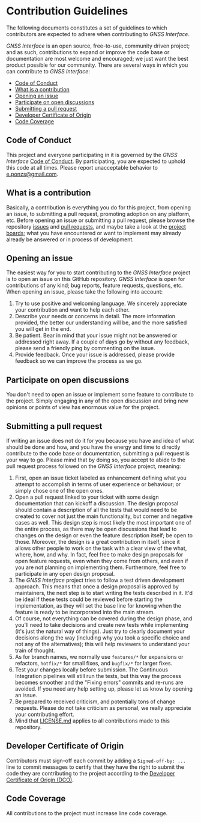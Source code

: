# Contribution Guidelines

The following documents constitutes a set of guidelines to which contributors are expected to adhere when contributing to *GNSS Interface*.

*GNSS Interface* is an open source, free-to-use, community driven project; and as such, contributions to expand or improve the code base or documentation are most welcome and encouraged; we just want the best product possible for our community.
There are several ways in which you can contribute to *GNSS Interface*:

* [Code of Conduct](#code-of-conduct)
* [What is a contribution](#what-is-a-contribution)
* [Opening an issue](#opening-an-issue)
* [Participate on open discussions](#participate-on-open-discussions)
* [Submitting a pull request](#submitting-a-pull-request)
* [Developer Certificate of Origin](#developer-certificate-of-origin)
* [Code Coverage](#code-coverage)

## Code of Conduct

This project and everyone participating in it is governed by the *GNSS Interface* [Code of Conduct](CODE_OF_CONDUCT.md).
By participating, you are expected to uphold this code at all times.
Please report unacceptable behavior to e.ponzs@gmail.com.

## What is a contribution

Basically, a contribution is everything you do for this project, from opening an issue, to submitting a pull request, promoting adoption on any platform, etc.
Before opening an issue or submitting a pull request, please browse the repository [issues](https://github.com/EduPonz/gnss_interface/issues) and [pull requests](https://github.com/EduPonz/gnss_interface/pulls), and maybe take a look at the [project boards](https://github.com/EduPonz/gnss_interface/projects); what you have encountered or want to implement may already already be answered or in process of development.

## Opening an issue

The easiest way for you to start contributing to the *GNSS Interface* project is to open an issue on this GitHub repository.
*GNSS Interface* is open for contributions of any kind; bug reports, feature requests, questions, etc.
When opening an issue, please take the following into account:

1. Try to use positive and welcoming language.
We sincerely appreciate your contribution and want to help each other.
1. Describe your needs or concerns in detail.
The more information provided, the better our understanding will be, and the more satisfied you will get in the end.
1. Be patient.
Bear in mind that your issue might not be answered or addressed right away.
If a couple of days go by without any feedback, please send a friendly ping by commenting on the issue.
1. Provide feedback.
Once your issue is addressed, please provide feedback so we can improve the process as we go.

## Participate on open discussions

You don't need to open an issue or implement some feature to contribute to the project.
Simply engaging in any of the open discussion and bring new opinions or points of view has enormous value for the project.

## Submitting a pull request

If writing an issue does not do it for you because you have and idea of what should be done and how, and you have the energy and time to directly contribute to the code base or documentation, submitting a pull request is your way to go.
Please mind that by doing so, you accept to abide to the pull request process followed on the *GNSS Interface* project, meaning:

1. First, open an issue ticket labeled as enhancement defining what you attempt to accomplish in terms of user experience or behaviour; or simply chose one of the open ones.
1. Open a pull request linked to your ticket with some design documentation that can kickoff a discussion.
   The design proposal should contain a description of all the tests that would need to be created to cover not just the main functionality, but corner and negative cases as well.
   This design step is most likely the most important one of the entire process, as there may be open discussions that lead to changes on the design or even the feature description itself; be open to those.
   Moreover, the design is a great contribution in itself, since it allows other people to work on the task with a clear view of the what, where, how, and why.
   In fact, feel free to make design proposals for open feature requests, even when they come from others, and even if you are not planning on implementing them.
   Furthermore, feel free to participate in any open design proposal.
1. The *GNSS Interface* project tries to follow a test driven development approach.
   This means that once a design proposal is approved by maintainers, the next step is to start writing the tests described in it.
   It'd be ideal if these tests could be reviewed before starting the implementation, as they will set the base line for knowing when the feature is ready to be incorporated into the main stream.
1. Of course, not everything can be covered during the design phase, and you'll need to take decisions and create new tests while implementing (it's just the natural way of things).
   Just try to clearly document your decisions along the way (including why you took a specific choice and not any of the alternatives); this will help reviewers to understand your train of thought.
1. As for branch names, we normally use `features/*` for expansions or refactors, `hotfix/*` for small fixes, and `bugfix/*` for larger fixes.
1. Test your changes locally before submission.
The Continuous Integration pipelines will still run the tests, but this way the process becomes smoother and the "Fixing errors" commits and re-runs are avoided.
If you need any help setting up, please let us know by opening an issue.
1. Be prepared to received criticism, and potentially tons of change requests.
Please do not take criticism as personal, we really appreciate your contributing effort.
1. Mind that [LICENSE.md](LICENSE.md) applies to all contributions made to this repository.

## Developer Certificate of Origin

Contributors must sign-off each commit by adding a `Signed-off-by: ...`
line to commit messages to certify that they have the right to submit
the code they are contributing to the project according to the
[Developer Certificate of Origin (DCO)](https://developercertificate.org/).

## Code Coverage

All contributions to the project must increase line code coverage.
